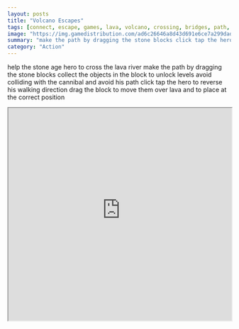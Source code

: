 ```yaml
---
layout: posts
title: "Volcano Escapes"
tags: [connect, escape, games, lava, volcano, crossing, bridges, path, pathfind, stone, escaep, age, free, online, games, oyna, game, free, games, play, play, games]
image: "https://img.gamedistribution.com/ad6c26646a8d43d691e6ce7a299dad26.jpg"
summary: "make the path by dragging the stone blocks click tap the hero to reverse his walking direction  free online games oyna game free games play play games"
category: "Action"
---
```


help the stone age hero to cross the lava river make the path by dragging the stone blocks collect the objects in the block to unlock levels avoid colliding with the cannibal and avoid his path click tap the hero to reverse his walking direction drag the block to move them over lava and to place at the correct position

<iframe width="100%" height="480px;" src="https://html5.gamedistribution.com/ad6c26646a8d43d691e6ce7a299dad26/"></iframe>